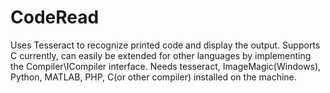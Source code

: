 # CodeRead
Uses Tesseract to recognize printed code and display the output.
Supports C currently, can easily be extended for other languages by implementing the Compiler\ICompiler interface.
Needs tesseract, ImageMagic(Windows), Python, MATLAB, PHP, C(or other compiler) installed on the machine.
